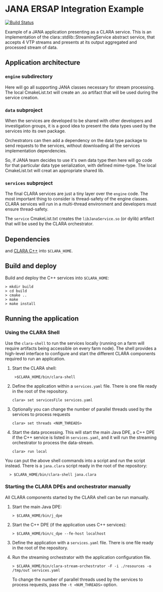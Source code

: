 # JANA ERSAP Integration Example

[![Build Status](https://travis-ci.org/JeffersonLab/ersap-jana.svg?branch=master)](https://travis-ci.org/JeffersonLab/ersap-jana)

Example of a JANA application presenting as a CLARA service.
This is an implementation of the clara::stdlib::StreamingService abstract service, 
that accepts 4 VTP streams and presents at its output aggregated and processed stream of data.

## Application architecture

### `engine` subdirectory

Here will go all supporting JANA classes necessary for stream processing.
The local CmakeList.txt will create an .so artifact that will be used during the 
service creation.
 
### `data` subproject

When the services are developed to be shared with other developers and
investigation groups, it is a good idea to present the data types used by the
services into its own package.

Orchestrators can then add a dependency on the data type package to send
requests to the services, without downloading all the services implementation
dependencies.

So, if JANA team decides to use it's own data type then here will go code 
for that particular data type serialization, with defined mime-type.
The local CmakeList.txt will creat an appropriate shared lib.

### `services` subproject

The final CLARA services are just a tiny layer over the `engine` code.
The most important thing to consider is thread-safety of the engine classes.
CLARA services will run in a multi-thread environment and developers must
ensure thread-safety.

The `service`  CmakeList.txt creates the `libJanaService.so` (or dylib) artifact
that will be used by the CLARA orchestrator.


## Dependencies

and [CLARA C++](https://github.com/JeffersonLab/clara-cpp#build-notes)
into `$CLARA_HOME`.

## Build and deploy

Build and deploy the C++ services into `$CLARA_HOME`:

    > mkdir build
    > cd build
    > cmake ..
    > make
    > make install

## Running the application

### Using the CLARA Shell

Use the `clara-shell` to run the services locally (running on a farm will require artifacts 
being accessible on every farm node).
The shell provides a high-level interface to configure and start
the different CLARA components required to run an application.

1. Start the CLARA shell:

        >$CLARA_HOME/bin/clara-shell

2. Define the application within a `services.yaml` file.
   There is one file ready in the root of the repository.

       clara> set servicesFile services.yaml

3. Optionally you can change the number of parallel threads
   used by the services to process requests

       clara> set threads <NUM_THREADS>

5. Start the data processing.
   This will start the main Java DPE,
   a C++ DPE if the C++ service is listed in `services.yaml`,
   and it will run the streaming orchestrator to process the data-stream.

       clara> run local

You can put the above shell commands into a script and run the script instead.
There is a `jana.clara` script ready in the root of the repository:

      > $CLARA_HOME/bin/clara-shell jana.clara

### Starting the CLARA DPEs and orchestrator manually

All CLARA components started by the CLARA shell can be run manually.

1. Start the main Java DPE:

       > $CLARA_HOME/bin/j_dpe

2. Start the C++ DPE (if the application uses C++ services):

       > $CLARA_HOME/bin/c_dpe --fe-host localhost

3. Define the application with a `services.yaml` file.
   There is one file ready in the root of the repository.
   

4. Run the streaming orchestrator with the application configuration file.

       > $CLARA_HOME/bin/clara-stream-orchestrator -F -i ./resources -o /tmp/out services.yaml 

   To change the number of parallel threads used by the services to process
   requests, pass the `-t <NUM_THREADS>` option.

